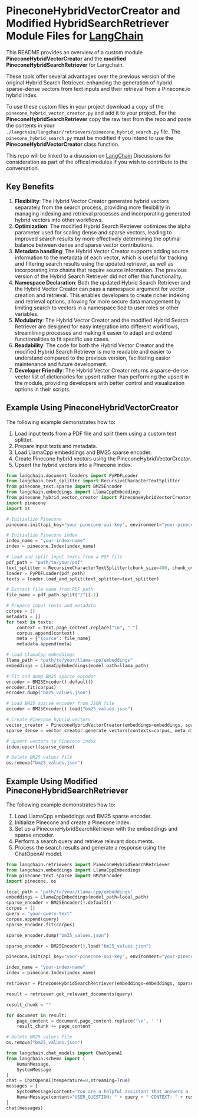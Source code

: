 # PineconeHybridVectorCreator and Modified HybridSearchRetriever Module Files for [LangChain](https://github.com/hwchase17/langchain)

This README provides an overview of a custom module **PineconeHybridVectorCreator** and the **modified PineconeHybridSearchRetriever** for Langchain. 

These tools offer several advantages over the previous version of the original Hybrid Search Retriever, enhancing the generation of hybrid sparse-dense vectors from text inputs and their retrieval from a Pinecone.io hybrid index.  

To use these custom files in your project download a copy of the `pinecone_hybrid_vector_creator.py` and add it to your project.  For the **PineconeHybridSearchRetriever** copy the raw text from the repo and paste the contents in your `./langchain/langchain/retrievers/pinecone_hybrid_search.py` file.  The `pinecone_hybrid_search.py` must be modified if you intend to use the **PineconeHybridVectorCreator** class function.

This repo will be linked to a disussion on [LangChain](https://github.com/hwchase17/langchain) Discussions for consideration as part of the offical modules if you wish to contribute to the conversation. 

## Key Benefits

1. **Flexibility**: The Hybrid Vector Creator generates hybrid vectors separately from the search process, providing more flexibility in managing indexing and retrieval processes and incorporating generated hybrid vectors into other workflows.
2. **Optimization**: The modified Hybrid Search Retriever optimizes the alpha parameter used for scaling dense and sparse vectors, leading to improved search results by more effectively determining the optimal balance between dense and sparse vector contributions.
3. **Metadata handling**: The Hybrid Vector Creator supports adding source information to the metadata of each vector, which is useful for tracking and filtering search results using the updated retriever, as well as incorporating into chains that require source information. The previous version of the Hybrid Search Retriever did not offer this functionality.
4. **Namespace Declaration**: Both the updated Hybrid Search Retriever and the Hybrid Vector Creator can pass a namespace argument for vector creation and retrieval. This enables developers to create richer indexing and retrieval options, allowing for more secure data management by limiting search to vectors in a namespace tied to user roles or other variables.
5. **Modularity**: The Hybrid Vector Creator and the modified Hybrid Search Retriever are designed for easy integration into different workflows, streamlining processes and making it easier to adapt and extend functionalities to fit specific use cases.
6. **Readability**: The code for both the Hybrid Vector Creator and the modified Hybrid Search Retriever is more readable and easier to understand compared to the previous version, facilitating easier maintenance and future development.
7. **Developer Friendly**: The Hybrid Vector Creator returns a sparse-dense vector list of dictionaries for upsert rather than performing the upsert in the module, providing developers with better control and visualization options in their scripts.

## Example Using PineconeHybridVectorCreator

The following example demonstrates how to:

1. Load input texts from a PDF file and split them using a custom text splitter.
2. Prepare input texts and metadata.
3. Load LlamaCpp embeddings and BM25 sparse encoder.
4. Create Pinecone hybrid vectors using the PineconeHybridVectorCreator.
5. Upsert the hybrid vectors into a Pinecone index.

```python
from langchain.document_loaders import PyPDFLoader
from langchain.text_splitter import RecursiveCharacterTextSplitter
from pinecone_text.sparse import BM25Encoder
from langchain.embeddings import LlamaCppEmbeddings
from pinecone_hybrid_vector_creator import PineconeHybridVectorCreator
import pinecone
import os

# Initialize Pinecone
pinecone.init(api_key="your-pinecone-api-key", environment="your-pinecone-environment")

# Initialize Pinecone index
index_name = "your-index-name"
index = pinecone.Index(index_name)

# Load and split input texts from a PDF file
pdf_path = "path/to/your/pdf"
text_splitter = RecursiveCharacterTextSplitter(chunk_size=400, chunk_overlap=20, length_function=len)
loader = PyPDFLoader(pdf_path)
texts = loader.load_and_split(text_splitter=text_splitter)

# Extract file name from PDF path
file_name = pdf_path.split("/")[-1]

# Prepare input texts and metadata
corpus = []
metadata = []
for text in texts:
    context = text.page_content.replace("\n", " ")
    corpus.append(context)
    meta = {"source": file_name}
    metadata.append(meta)

# Load LlamaCpp embeddings
llama_path = "path/to/your/llama-cpp/embeddings"
embeddings = LlamaCppEmbeddings(model_path=llama_path)

# Fit and dump BM25 sparse encoder
encoder = BM25Encoder().default()
encoder.fit(corpus)
encoder.dump("bm25_values.json")

# Load BM25 sparse encoder from JSON file
encoder = BM25Encoder().load("bm25_values.json")

# Create Pinecone hybrid vectors
vector_creator = PineconeHybridVectorCreator(embeddings=embeddings, sparse_encoder=encoder)
sparse_dense = vector_creator.generate_vectors(contexts=corpus, meta_dicts=metadata)

# Upsert vectors to Pinecone index
index.upsert(sparse_dense)

# Delete BM25 values file
os.remove("bm25_values.json")

```

## Example Using Modified PineconeHybridSearchRetriever

The following example demonstrates how to:

1. Load LlamaCpp embeddings and BM25 sparse encoder.
2. Initialize Pinecone and create a Pinecone index.
3. Set up a PineconeHybridSearchRetriever with the embeddings and sparse encoder.
4. Perform a search query and retrieve relevant documents.
5. Process the search results and generate a response using the ChatOpenAI model.


```python
from langchain.retrievers import PineconeHybridSearchRetriever
from langchain.embeddings import LlamaCppEmbeddings
from pinecone_text.sparse import BM25Encoder
import pinecone, os

local_path = 'path/to/your/llama-cpp/embeddings'
embeddings = LlamaCppEmbeddings(model_path=local_path)
sparse_encoder = BM25Encoder().default()
corpus = []
query = "your-query-text"
corpus.append(query)
sparse_encoder.fit(corpus)

sparse_encoder.dump("bm25_values.json")

sparse_encoder = BM25Encoder().load("bm25_values.json")

pinecone.init(api_key="your-pinecone-api-key", environment="your-pinecone-environment")

index_name = "your-index-name"
index = pinecone.Index(index_name)

retriever = PineconeHybridSearchRetriever(embeddings=embeddings, sparse_encoder=sparse_encoder, index=index)

result = retriever.get_relevant_documents(query)

result_chunk = ""

for document in result:
    page_content = document.page_content.replace('\n', ' ')
    result_chunk += page_content

# Delete BM25 values file
os.remove("bm25_values.json")

from langchain.chat_models import ChatOpenAI
from langchain.schema import (
    HumanMessage,
    SystemMessage
)
chat = ChatOpenAI(temperature=0,streaming=True)
messages = [
    SystemMessage(content="You are a helpful assistant that answers a 'USER_QUESTION:' by summarizing the 'CONTEXT:' that comes with the question.  If an answer cannot be formed using context reply 'I dont know'."),
    HumanMessage(content="USER_QUESTION: " + query + " CONTEXT: " + result_chunk)
]
chat(messages)

```
